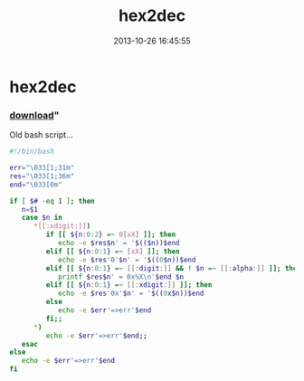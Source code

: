 ﻿---
pid:            4562
parent:         0
children:       
poster:         greg zakharov
title:          hex2dec
date:           2013-10-26 16:45:55
format:         bash
---

# hex2dec

### [download](4562.sh)"

Old bash script...

```bash
#!/bin/bash

err="\033[1;31m"
res="\033[1;36m"
end="\033[0m"

if [ $# -eq 1 ]; then
   n=$1
   case $n in
      *[[:xdigit:]])
         if [[ ${n:0:2} =~ 0[xX] ]]; then
            echo -e $res$n' = '$(($n))$end
         elif [[ ${n:0:1} =~ [xX] ]]; then
            echo -e $res'0'$n' = '$((0$n))$end
         elif [[ ${n:0:1} =~ [[:digit:]] && ! $n =~ [[:alpha:]] ]]; then
            printf $res$n' = 0x%X\n'$end $n
         elif [[ ${n:0:1} =~ [[:xdigit:]] ]]; then
            echo -e $res'0x'$n' = '$((0x$n))$end
         else
            echo -e $err'=>err'$end
         fi;;
      *)
         echo -e $err'=>err'$end;;
   esac
else
   echo -e $err'=>err'$end
fi
```

